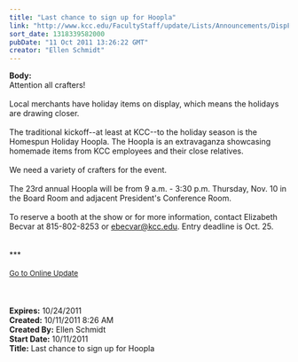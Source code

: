 ```yaml
---
title: "Last chance to sign up for Hoopla"
link: "http://www.kcc.edu/FacultyStaff/update/Lists/Announcements/DispForm.aspx?ID=473"
sort_date: 1318339582000
pubDate: "11 Oct 2011 13:26:22 GMT"
creator: "Ellen Schmidt"
---
```


<div><b>Body:</b> <div class="ExternalClass4F2AC914341C4572898FA10388B87319"><div>Attention all crafters!</div>
<div> </div>
<div>Local merchants have holiday items on display, which means the holidays are drawing closer.</div>
<div> </div>
<div>The traditional kickoff--at least at KCC--to the holiday season is the Homespun Holiday Hoopla. The Hoopla is an extravaganza showcasing homemade items from KCC employees and their close relatives.</div>
<div> </div>
<div>We need a variety of crafters for the event.</div>
<div> </div>
<div>The 23rd annual Hoopla will be from 9 a.m. - 3:30 p.m. Thursday, Nov. 10 in the Board Room and adjacent President's Conference Room.</div>
<div> </div>
<div>To reserve a booth at the show or for more information, contact Elizabeth Becvar at 815-802-8253 or <a href="mailto:ebecvar@kcc.edu">ebecvar@kcc.edu</a>. Entry deadline is Oct. 25. </div>
<div> </div>
<div> </div>
<div>
<div>***</div>
<div> </div>
<div>
<div><font size="2"><a href="/FacultyStaff/update/Pages/dailyupdate.aspx">Go to Online Update</a></font></div>
<div><font size="2"></font> </div>
<div> </div></div><br /></div></div></div>
<div><b>Expires:</b> 10/24/2011</div>
<div><b>Created:</b> 10/11/2011 8:26 AM</div>
<div><b>Created By:</b> Ellen Schmidt</div>
<div><b>Start Date:</b> 10/11/2011</div>
<div><b>Title:</b> Last chance to sign up for Hoopla</div>
